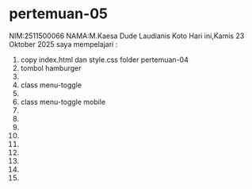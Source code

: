 # pertemuan-05
NIM:2511500066
NAMA:M.Kaesa Dude Laudianis Koto
Hari ini,Kamis 23 Oktober 2025 saya mempelajari :

<ol>
<li>copy index.html dan style.css folder pertemuan-04</li>
<li>tombol hamburger<li>
<li>class menu-toggle<li>
<li>class menu-toggle mobile<li>
<li><li>
<li><li>
<li><li>
<li><li>
</ol>